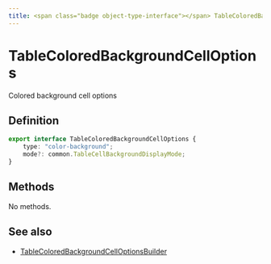 ```yaml
---
title: <span class="badge object-type-interface"></span> TableColoredBackgroundCellOptions
---
```

# <span class="badge object-type-interface"></span> TableColoredBackgroundCellOptions

Colored background cell options

## Definition

```typescript
export interface TableColoredBackgroundCellOptions {
	type: "color-background";
	mode?: common.TableCellBackgroundDisplayMode;
}

```
## Methods

No methods.
## See also

 * <span class="badge builder"></span> [TableColoredBackgroundCellOptionsBuilder](./builder-TableColoredBackgroundCellOptionsBuilder.md)
